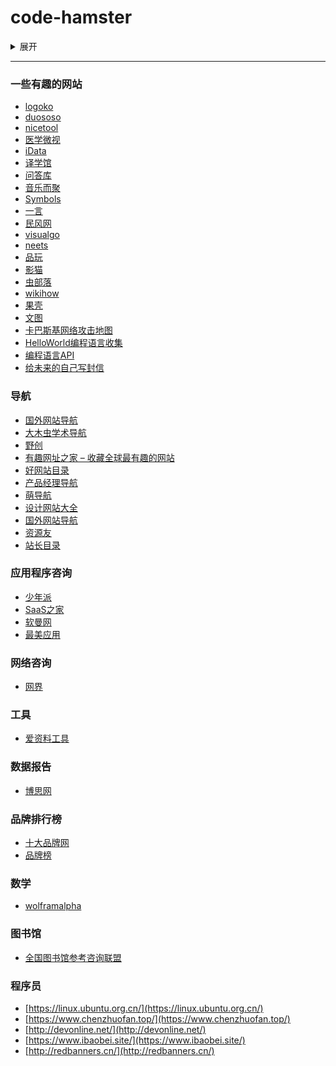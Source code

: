 # code-hamster
<details>
  <summary>展开</summary>
  <pre><code>
    仓库
  </code></pre>
</details>

---

### 一些有趣的网站
- [logoko](https://www.logoko.com.cn/)
- [duososo](http://www.duososo.com/)
- [nicetool](http://www.nicetool.net/)
- [医学微视](https://www.mvyxws.com/)
- [iData](https://www.cn-ki.net/)
- [译学馆](https://www.yxgapp.com/)
- [问答库](https://www.asklib.com/)
- [音乐而聚](https://www.music2gather.com/)
- [Symbols](https://fsymbols.com/)
- [一言](https://hitokoto.cn/)
- [民风网](http://www.minfengw.com/)
- [visualgo](https://visualgo.net/zh)
- [neets](http://neets.cc/)
- [品玩](https://www.pingwest.com/)
- [影猫](http://www.mvcat.com/)
- [虫部落](https://chongbuluo.com/)
- [wikihow](https://zh.wikihow.com/)
- [果壳](https://www.guokr.com/)
- [文图](https://www.wentu.io/)
- [卡巴斯基网络攻击地图](https://cybermap.kaspersky.com/)
- [HelloWorld编程语言收集](https://netsmell.com/apps/helloworldcollection/)
- [编程语言API](https://overapi.com/)
- [给未来的自己写封信](https://www.futureme.org/)

### 导航
- [国外网站导航](https://www.egouz.com/)
- [大木虫学术导航](http://www.4243.net/)
- [野创](http://www.yechuang.net/)
- [有趣网址之家 – 收藏全球最有趣的网站](https://youquhome.com/)
- [好网站目录](http://www.huachawu.com/)
- [产品经理导航](http://www.pm265.com/)
- [萌导航](https://www.moe123.net/)
- [设计网站大全](http://www.vipsheji.cn/)
- [国外网站导航](http://www.yoyone.com/)
- [资源友](http://www.ziyuanyou.com/)
- [站长目录](http://www.54admin.net/)

### 应用程序咨询
- [少年派](https://sspai.com/)
- [SaaS之家](http://www.saaszhijia.com/)
- [软曼网](https://www.ruanman.com/)
- [最美应用](http://zuimeia.com/)

### 网络咨询
- [网界](http://www.cnw.com.cn/)

### 工具
- [爱资料工具](https://www.toolnb.com/)

### 数据报告
- [博思网](http://www.bosidata.com/)

### 品牌排行榜
- [十大品牌网](https://www.china-10.com/)
- [品牌榜](https://www.maigoo.com/)

### 数学
- [wolframalpha](https://www.wolframalpha.com/)

### 图书馆
- [全国图书馆参考咨询联盟](http://www.ucdrs.superlib.net/)

### 程序员
- [https://linux.ubuntu.org.cn/](https://linux.ubuntu.org.cn/)
- [https://www.chenzhuofan.top/](https://www.chenzhuofan.top/)
- [http://devonline.net/](http://devonline.net/)
- [https://www.ibaobei.site/](https://www.ibaobei.site/)
- [http://redbanners.cn/](http://redbanners.cn/)
